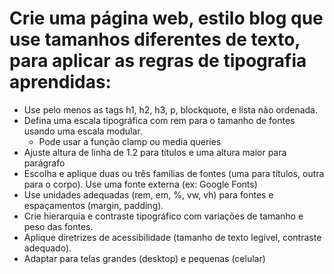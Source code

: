 # Crie uma página web, estilo blog que use tamanhos diferentes de texto, para aplicar as regras de tipografia aprendidas:

- Use pelo menos as tags h1, h2, h3, p, blockquote, e lista não ordenada.
- Defina uma escala tipográfica com rem para o tamanho de fontes usando uma escala modular.
  - Pode usar a função clamp ou media queries
- Ajuste altura de linha de 1.2 para títulos e uma altura maior para parágrafo
- Escolha e aplique duas ou três famílias de fontes (uma para títulos, outra para o corpo). Use uma fonte externa (ex: Google Fonts)
- Use unidades adequadas (rem, em, %, vw, vh) para fontes e espaçamentos (margin, padding).
- Crie hierarquia e contraste tipográfico com variações de tamanho e peso das fontes.
- Aplique diretrizes de acessibilidade (tamanho de texto legível, contraste adequado).
- Adaptar para telas grandes (desktop) e pequenas (celular)
